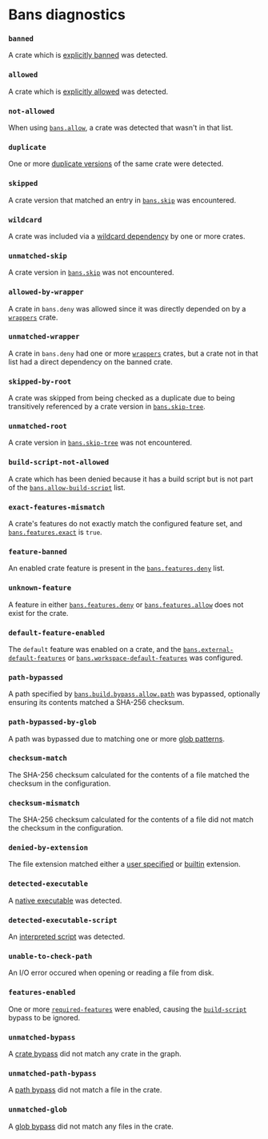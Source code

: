 # Bans diagnostics

### `banned`

A crate which is [explicitly banned](cfg.md#the-allow-and-deny-fields-optional) was detected.

### `allowed`

A crate which is [explicitly allowed](cfg.md#the-allow-and-deny-fields-optional) was detected.

### `not-allowed`

When using [`bans.allow`](cfg.md#the-allow-and-deny-fields-optional), a crate was detected that wasn't in that list.

### `duplicate`

One or more [duplicate versions](cfg.md#the-multiple-versions-field-optional) of the same crate were detected.

### `skipped`

A crate version that matched an entry in [`bans.skip`](cfg.md#the-skip-field-optional) was encountered.

### `wildcard`

A crate was included via a [wildcard dependency](cfg.md#the-wildcards-field-optional) by one or more crates.

### `unmatched-skip`

A crate version in [`bans.skip`](cfg.md#the-skip-field-optional) was not encountered.

### `allowed-by-wrapper`

A crate in `bans.deny` was allowed since it was directly depended on by a [`wrappers`](cfg.md#the-wrappers-field-optional) crate.

### `unmatched-wrapper`

A crate in `bans.deny` had one or more [`wrappers`](cfg.md#the-wrappers-field-optional) crates, but a crate not in that list had a direct dependency on the banned crate.

### `skipped-by-root`

A crate was skipped from being checked as a duplicate due to being transitively referenced by a crate version in [`bans.skip-tree`](cfg.md#the-skip-tree-field-optional).

### `unmatched-root`

A crate version in [`bans.skip-tree`](cfg.md#the-skip-tree-field-optional) was not encountered.

### `build-script-not-allowed`

A crate which has been denied because it has a build script but is not part of the [`bans.allow-build-script`](cfg.md#the-allow-build-scripts-field-optional) list.

### `exact-features-mismatch`

A crate's features do not exactly match the configured feature set, and [`bans.features.exact`](cfg.md#the-features-exact-field-optional) is `true`.

### `feature-banned`

An enabled crate feature is present in the [`bans.features.deny`](cfg.md#the-features-deny-field-optional) list.

### `unknown-feature`

A feature in either [`bans.features.deny`](cfg.md#the-features-deny-field-optional) or [`bans.features.allow`](cfg.md#the-features-allow-field-optional) does not exist for the crate.

### `default-feature-enabled`

The `default` feature was enabled on a crate, and the [`bans.external-default-features`](cfg.md#the-external-default-features-field-optional) or [`bans.workspace-default-features`](cfg.md#the-workspace-default-features-field-optional) was configured.

### `path-bypassed`

A path specified by [`bans.build.bypass.allow.path`](cfg.md#the-path-field) was bypassed, optionally ensuring its contents matched a SHA-256 checksum.

### `path-bypassed-by-glob`

A path was bypassed due to matching one or more [glob patterns](cfg.md#the-allow-globs-field-optional).

### `checksum-match`

The SHA-256 checksum calculated for the contents of a file matched the checksum in the configuration.

### `checksum-mismatch`

The SHA-256 checksum calculated for the contents of a file did not match the checksum in the configuration.

### `denied-by-extension`

The file extension matched either a [user specified](cfg.md#the-script-extensions-field-optional) or [builtin](cfg.md#the-enable-builtin-globs-field-optional) extension.

### `detected-executable`

A [native executable](cfg.md#the-executables-field-optional) was detected.

### `detected-executable-script`

An [interpreted script](cfg.md#the-interpreted-field-optional) was detected.

### `unable-to-check-path`

An I/O error occured when opening or reading a file from disk.

### `features-enabled`

One or more [`required-features`](cfg.md#the-build-script-and-required-features-field-optional) were enabled, causing the [`build-script`](cfg.md#the-build-script-and-required-features-field-optional) bypass to be ignored.

### `unmatched-bypass`

A [crate bypass](cfg.md#the-bypass-field-optional) did not match any crate in the graph.

### `unmatched-path-bypass`

A [path bypass](cfg.md#the-bypassallow-field-optional) did not match a file in the crate.

### `unmatched-glob`

A [glob bypass](cfg.md#the-allow-globs-field-optional) did not match any files in the crate.
